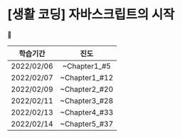 # [생활 코딩]  자바스크립트의 시작

📌



|  학습기간  |     진도      |
| :--------: | :-----------: |
| 2022/02/06 | ~Chapter1_#5  |
| 2022/02/07 | ~Chapter1_#12 |
| 2022/02/09 | ~Chapter2_#20 |
| 2022/02/11 | ~Chapter3_#28 |
| 2022/02/13 | ~Chapter4_#33 |
| 2022/02/14 | ~Chapter5_#37 |

